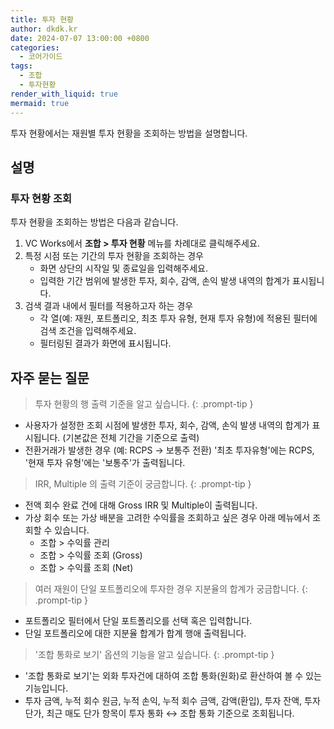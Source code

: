```yaml
---
title: 투자 현황
author: dkdk.kr
date: 2024-07-07 13:00:00 +0800
categories:
  - 코어가이드
tags:
  - 조합
  - 투자현황
render_with_liquid: true
mermaid: true
---
```

투자 현황에서는 재원별 투자 현황을 조회하는 방법을 설명합니다.

## 설명

### 투자 현황 조회
투자 현황을 조회하는 방법은 다음과 같습니다.

1. VC Works에서 **조합 > 투자 현황** 메뉴를 차례대로 클릭해주세요.
2. 특정 시점 또는 기간의 투자 현황을 조회하는 경우
	- 화면 상단의 시작일 및 종료일을 입력해주세요.
	- 입력한 기간 범위에 발생한 투자, 회수, 감액, 손익 발생 내역의 합계가 표시됩니다.
3. 검색 결과 내에서 필터를 적용하고자 하는 경우
	- 각 열(예: 재원, 포트폴리오, 최초 투자 유형, 현재 투자 유형)에 적용된 필터에 검색 조건을 입력해주세요.
	- 필터링된 결과가 화면에 표시됩니다.
## 자주 묻는 질문

> 투자 현황의 행 출력 기준을 알고 싶습니다.
{: .prompt-tip }
- 사용자가 설정한 조회 시점에 발생한 투자, 회수, 감액, 손익 발생 내역의 합계가 표시됩니다. (기본값은 전체 기간을 기준으로 출력)
- 전환거래가 발생한 경우 (예: RCPS → 보통주 전환) '최초 투자유형'에는 RCPS, '현재 투자 유형'에는 '보통주'가 출력됩니다.

> IRR, Multiple 의 출력 기준이 궁금합니다.
{: .prompt-tip }
- 전액 회수 완료 건에 대해 Gross IRR 및 Multiple이 출력됩니다.
- 가상 회수 또는 가상 배분을 고려한 수익률을 조회하고 싶은 경우 아래 메뉴에서 조회할 수 있습니다.
	- 조합 > 수익률 관리
	- 조합 > 수익률 조회 (Gross)
	- 조합 > 수익률 조회 (Net)

> 여러 재원이 단일 포트폴리오에 투자한 경우 지분율의 합계가 궁금합니다.
{: .prompt-tip }
- 포트폴리오 필터에서 단일 포트폴리오를 선택 혹은 입력합니다.
- 단일 포트폴리오에 대한 지분율 합계가 합계 행애 출력됩니다.

> '조합 통화로 보기' 옵션의 기능을 알고 싶습니다.
{: .prompt-tip }
- '조합 통화로 보기'는 외화 투자건에 대하여 조합 통화(원화)로 환산하여 볼 수 있는 기능입니다.
- 투자 금액, 누적 회수 원금, 누적 손익, 누적 회수 금액, 감액(환입), 투자 잔액, 투자 단가, 최근 매도 단가 항목이 투자 통화 ↔ 조합 통화 기준으로 조회됩니다.
